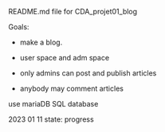 README.md file for CDA_projet01_blog

Goals:
- make a blog.
- user space and adm space

- only admins can post and publish articles
- anybody may comment articles

use mariaDB SQL database

2023 01 11
state: progress
